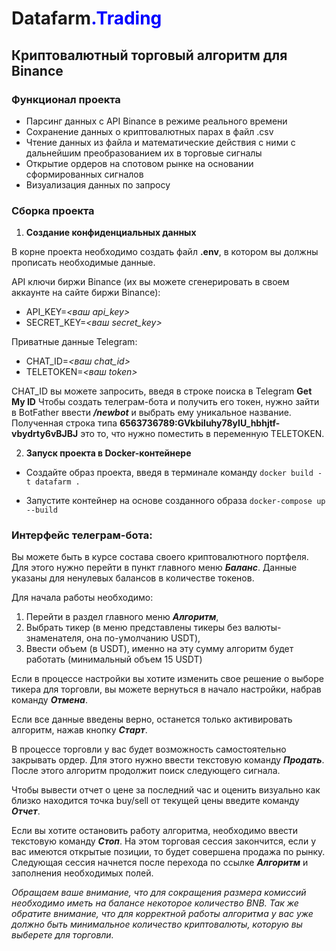 # Datafarm<font style="color:blue">.Trading</font>

## Криптовалютный торговый алгоритм для Binance

### Функционал проекта

* Парсинг данных с API Binance в режиме реального времени
* Сохранение данных о криптовалютных парах в файл .csv
* Чтение данных из файла и математические действия с ними с дальнейшим преобразованием их в торговые сигналы
* Открытие ордеров на спотовом рынке на основании сформированных сигналов
* Визуализация данных по запросу


### Сборка проекта

1. <b>Создание конфиденциальных данных</b>

В корне проекта необходимо создать файл <b>.env</b>, в котором вы должны прописать необходимые данные.

API ключи биржи Binance (их вы можете сгенерировать в своем аккаунте на сайте биржи Binance):
* API_KEY=<em><ваш api_key></em>
* SECRET_KEY=<em><ваш secret_key></em>

Приватные данные Telegram:
* CHAT_ID=<em><ваш chat_id></em>
* TELETOKEN=<em><ваш token></em>

CHAT_ID вы можете запросить, введя в строке поиска в Telegram <b>Get My ID</b>
Чтобы создать телеграм-бота и получить его токен, нужно зайти в BotFather ввести <em><b>/newbot</b></em> и выбрать ему уникальное название. Полученная строка типа <b>6563736789:GVkbiluhy78yIU_hbhjtf-vbydrty6vBJBJ</b> это то, что нужно поместить в переменную TELETOKEN.

2. <b>Запуск проекта в Docker-контейнере</b>

* Создайте образ проекта, введя в терминале команду
`docker build -t datafarm .`

* Запустите контейнер на основе созданного образа
`docker-compose up --build`


### Интерфейс телеграм-бота:

Вы можете быть в курсе состава своего криптовалютного портфеля. Для этого нужно перейти в пункт главного
меню <em><b>Баланс</b></em>. Данные указаны для ненулевых балансов в количестве токенов.

Для начала работы необходимо:
1. Перейти в раздел главного меню <em><b>Алгоритм</b></em>,
2. Выбрать тикер (в меню представлены тикеры без валюты-знаменателя, она по-умолчанию USDT),
3. Ввести объем (в USDT), именно на эту сумму алгоритм будет работать (минимальный объем 15 USDT)

Если в процессе настройки вы хотите изменить свое решение о выборе тикера для торговли, вы можете вернуться
в начало настройки, набрав команду <em><b>Отмена</b></em>.

Если все данные введены верно, останется только активировать алгоритм, нажав кнопку <em><b>Старт</b></em>.

В процессе торговли у вас будет возможность самостоятельно закрывать ордер. Для этого нужно 
ввести текстовую команду <em><b>Продать</b></em>. После этого алгоритм продолжит поиск следующего сигнала.

Чтобы вывести отчет о цене за последний час и оценить визуально как близко находится точка buy/sell от текущей цены введите команду <em><b>Отчет</b></em>.

Если вы хотите остановить работу алгоритма, необходимо ввести текстовую команду <em><b>Стоп</b></em>. 
На этом торговая сессия закончится, если у вас имеются открытые позиции, то будет совершена продажа по рынку.
Следующая сессия начнется после перехода по ссылке <em><b>Алгоритм</b></em> и заполнения необходимых полей.

<em>Обращаем ваше внимание, что для сокращения размера комиссий необходимо иметь на балансе некоторое количество BNB.
Так же обратите внимание, что для корректной работы алгоритма у вас уже должно быть минимальное количество криптовалюты, которую вы выберете для торговли.</em>

